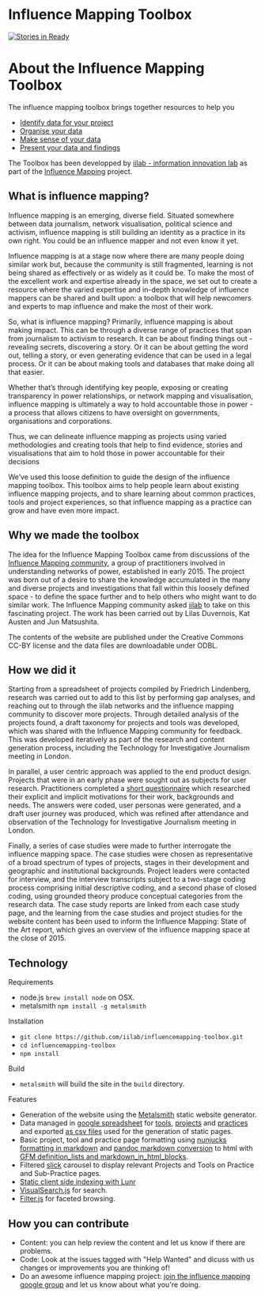 # Influence Mapping Toolbox

[![Stories in Ready](https://badge.waffle.io/iilab/influencemapping-toolbox.png?label=ready&title=Ready)](http://waffle.io/iilab/influencemapping-toolbox)

# About the Influence Mapping Toolbox

The influence mapping toolbox brings together resources to help you

 * [Identify data for your project](http://iilab.github.io/influencemapping-toolbox/practices/collecting.html)
 * [Organise your data](http://iilab.github.io/influencemapping-toolbox/practices/organising.html)
 * [Make sense of your data](http://iilab.github.io/influencemapping-toolbox/practices/analysing.html)
 * [Present your data and findings](http://iilab.github.io/influencemapping-toolbox/practices/publishing.html)

The Toolbox has been developped by [iilab - information innovation lab](https://iilab.org) as part of the [Influence Mapping](http://influencemapping.org) project.  

## What is influence mapping?

Influence mapping is an emerging, diverse field. Situated somewhere between data journalism, network visualisation, political science and activism, influence mapping is still building an identity as a practice in its own right. You could be an influence mapper and not even know it yet.

Influence mapping is at a stage now where there are many people doing similar work but, because the community is still fragmented, learning is not being shared as effectively or as widely as it could be. To make the most of the excellent work and expertise already in the space, we set out to create a resource where the varied expertise and in-depth knowledge of influence mappers can be shared and built upon: a toolbox that will help newcomers and experts to map influence and make the most of their work.

So, what is influence mapping? Primarily, influence mapping is about making impact. This can be through a diverse range of practices that span from journalism to activism to research. It can be about finding things out - revealing secrets, discovering a story. Or it can be about getting the word out, telling a story, or even generating evidence that can be used in a legal process. Or it can be about making tools and databases that make doing all that easier. 

Whether that’s through identifying key people, exposing or creating transparency in power relationships, or network mapping and visualisation, influence mapping is ultimately a way to hold accountable those in power - a process that allows citizens to have oversight on governments, organisations and corporations.

Thus, we can delineate influence mapping as projects using varied methodologies and creating tools that help to find evidence, stories and visualisations that aim to hold those in power accountable for their decisions

We’ve used this loose definition to guide the design of the influence mapping toolbox. This toolbox aims to help people learn about existing influence mapping projects, and to share learning about common practices, tools and project experiences, so that influence mapping as a practice can grow and have even more impact.

## Why we made the toolbox

The idea for the Influence Mapping Toolbox came from discussions of the [Influence Mapping community](http://influencemapping.org), a group of practitioners involved in understanding networks of power, established in early 2015. The project was born out of a desire to share the knowledge accumulated in the many and diverse projects and investigations that fall within this loosely defined space - to define the space further and to help others who might want to do similar work. The Influence Mapping community asked [iilab](https://iilab.org) to take on this fascinating project. The work has been carried out by Lilas Duvernois, Kat Austen and Jun Matsushita.

The contents of the website are published under the Creative Commons CC-BY license and the data files are downloadable under ODBL.

## How we did it

Starting from a spreadsheet of projects compiled by Friedrich Lindenberg, research was carried out to add to this list by performing gap analyses, and reaching out to through the iilab networks and the influence mapping community to discover more projects. Through detailed analysis of the projects found, a draft taxonomy for projects and tools was developed, which was shared with the Influence Mapping community for feedback. This was developed iteratively as part of the research and content generation process, including the Technology for Investigative Journalism meeting in London.

In parallel, a user centric approach was applied to the end product design. Projects that were in an early phase were sought out as subjects for user research. Practitioners completed a [short questionnaire](https://docs.google.com/a/iilab.org/forms/d/149mqSqwxCWZDkBT2RhEph-H4ZyOudcWjhbi2Wffz0vU/viewform) which researched their explicit and implicit motivations for their work, backgrounds and needs. The answers were coded, user personas were generated, and a draft user journey was produced, which was refined after attendance and observation of the Technology for Investigative Journalism meeting in London. 

Finally, a series of case studies were made to further interrogate the influence mapping space. The case studies were chosen as representative of a broad spectrum of types of projects, stages in their development and geographic and institutional backgrounds. Project leaders were contacted for interview, and the interview transcripts subject to a two-stage coding process comprising initial descriptive coding, and a second phase of closed coding, using grounded theory produce conceptual categories from the research data. The case study reports are linked from each case study page, and the learning from the case studies and project studies for the website content has been used to inform the Influence Mapping: State of the Art report, which gives an overview of the influence mapping space at the close of 2015.

## Technology

Requirements
 - node.js ```brew install node``` on OSX. 
 - metalsmith ```npm install -g metalsmith```

Installation
 - ```git clone https://github.com/iilab/influencemapping-toolbox.git```
 - ```cd influencemapping-toolbox```
 - ```npm install```

Build
 - ```metalsmith``` will build the site in the ```build``` directory.

Features
 - Generation of the website using the [Metalsmith](http://www.metalsmith.io/) static website generator.
 - Data managed in [google spreadsheet](https://docs.google.com/spreadsheets/d/1j2hl7TlGGoKmO5EVkibU1LASk9p1ncmimI7-26JFX1g/edit?pref=2&pli=1#gid=1087369693) for [tools](https://docs.google.com/spreadsheets/d/1j2hl7TlGGoKmO5EVkibU1LASk9p1ncmimI7-26JFX1g/edit?pref=2&pli=1#gid=1475648190), [projects](https://docs.google.com/spreadsheets/d/1j2hl7TlGGoKmO5EVkibU1LASk9p1ncmimI7-26JFX1g/edit?pref=2&pli=1#gid=0) and [practices](https://docs.google.com/spreadsheets/d/1j2hl7TlGGoKmO5EVkibU1LASk9p1ncmimI7-26JFX1g/edit?pref=2&pli=1#gid=581909931) and exported [as csv files](https://github.com/iilab/influencemapping-toolbox/tree/master/src/data) used for the generation of static pages.
 - Basic project, tool and practice page formatting using [nunjucks formatting in markdown](https://github.com/iilab/influencemapping-toolbox/blob/master/layouts/project.md) and [pandoc markdown conversion](https://github.com/iilab/metalsmith-pandoc) to html with [GFM definition_lists and markdown_in_html_blocks](https://github.com/iilab/influencemapping-toolbox/blob/master/metalsmith.json#L132).
 - Filtered [slick](https://kenwheeler.github.io/slick/) carousel to display relevant Projects and Tools on Practice and Sub-Practice pages.
 - [Static client side indexing with Lunr](https://github.com/iilab/influencemapping-toolbox/blob/master/metalsmith.json#L103-L130)
 - [VisualSearch.js](http://documentcloud.github.io/visualsearch/) for search.
 - [Filter.js](https://github.com/jiren/filter.js) for faceted browsing.


## How you can contribute

 - Content: you can help review the content and let us know if there are problems.
 - Code: Look at the issues tagged with "Help Wanted" and dicuss with us changes or improvements you are thinking of!
 - Do an awesome influence mapping project: [join the influence mapping google group](https://groups.google.com/forum/#!forum/influencemapping) and let us know about what you're doing.
 
